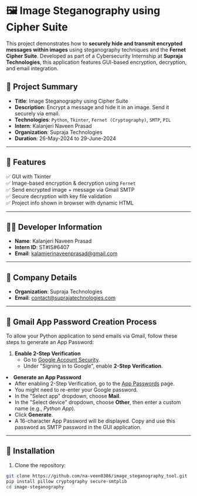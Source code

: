 # 🖼️ Image Steganography using Cipher Suite

This project demonstrates how to **securely hide and transmit encrypted messages within images** using steganography techniques and the **Fernet Cipher Suite**. Developed as part of a Cybersecurity Internship at **Supraja Technologies**, this application features GUI-based encryption, decryption, and email integration.


## 📌 Project Summary

- **Title**: Image Steganography using Cipher Suite
- **Description**: Encrypt a message and hide it in an image. Send it securely via email.
- **Technologies**: `Python`, `Tkinter`, `Fernet (Cryptography)`, `SMTP`, `PIL`
- **Intern**: Kalanjeri Naveen Prasad
- **Organization**: Supraja Technologies
- **Duration**: 26-May-2024 to 29-June-2024

---

## 📂 Features

✅ GUI with Tkinter  
✅ Image-based encryption & decryption using `Fernet`  
✅ Send encrypted image + message via Gmail SMTP  
✅ Secure decryption with key file validation  
✅ Project info shown in browser with dynamic HTML  

---

## 🧑‍💻 Developer Information

- **Name**: Kalanjeri Naveen Prasad
- **Intern ID**: ST#IS#6407
- **Email**: kalamjerinaveenprasad@gmail.com

---

## 🏢 Company Details

- **Organization**: Supraja Technologies
- **Email**: contact@suprajatechnologies.com

---

<div>
  <h2>📧 Gmail App Password Creation Process</h2>
  <p>To allow your Python application to send emails via Gmail, follow these steps to generate an App Password:</p>

  <ol>
    <li>
      <strong>Enable 2-Step Verification</strong>
      <ul>
        <li>Go to <a href="https://myaccount.google.com/security" target="_blank">Google Account Security</a>.</li>
        <li>Under "Signing in to Google", enable <strong>2-Step Verification</strong>.</li>
      </ul>
    </li>
  </ol>
    <li>
      <strong>Generate an App Password</strong>
      <ul>
        <li>After enabling 2-Step Verification, go to the <a href="https://myaccount.google.com/apppasswords" target="_blank">App Passwords</a> page.</li>
        <li>You might need to re-enter your Google password.</li>
        <li>In the "Select app" dropdown, choose <strong>Mail</strong>.</li>
        <li>In the "Select device" dropdown, choose <strong>Other</strong>, then enter a custom name (e.g., <em>Python App</em>).</li>
        <li>Click <strong>Generate</strong>.</li>
        <li>A 16-character App Password will be displayed. Copy and use this password as SMTP password in the GUI application.</li>
      </ul>
    </li>
</div>


---
## 🚀 Installation

1. Clone the repository:

```bash
git clone https://github.com/na-veen8386/image_steganography_tool.git
pip install pillow cryptography secure-smtplib
cd image-steganography




